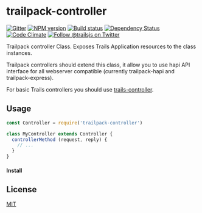 # trailpack-controller

[![Gitter][gitter-image]][gitter-url]
[![NPM version][npm-image]][npm-url]
[![Build status][ci-image]][ci-url]
[![Dependency Status][daviddm-image]][daviddm-url]
[![Code Climate][codeclimate-image]][codeclimate-url]
[![Follow @trailsjs on Twitter][twitter-image]][twitter-url]

Trailpack controller Class. Exposes Trails Application resources to the class instances.
 
Trailpack controllers should extend this class, it allow you to use hapi API interface for all webserver compatible 
(currently trailpack-hapi and trailpack-express).  

For basic Trails controllers you should use [trails-controller](https://github.com/trailsjs/trails-controller).

## Usage

```js
const Controller = require('trailpack-controller')

class MyController extends Controller {
  controllerMethod (request, reply) {
    // ...
  }
}
```

#### Install

## License
[MIT](https://github.com/trailsjs/trails/blob/master/LICENSE)

[npm-image]: https://img.shields.io/npm/v/trailpack-controller.svg?style=flat-square
[npm-url]: https://npmjs.org/package/trailpack-controller
[ci-image]: https://img.shields.io/travis/trailsjs/trailpack-controller/master.svg?style=flat-square
[ci-url]: https://travis-ci.org/trailsjs/trailpack-controller
[daviddm-image]: http://img.shields.io/david/trailsjs/trailpack-controller.svg?style=flat-square
[daviddm-url]: https://david-dm.org/trailsjs/trailpack-controller
[codeclimate-image]: https://img.shields.io/codeclimate/github/trailsjs/trailpack-controller.svg?style=flat-square
[codeclimate-url]: https://codeclimate.com/github/trailsjs/trailpack-controller
[gitter-image]: http://img.shields.io/badge/+%20GITTER-JOIN%20CHAT%20%E2%86%92-1DCE73.svg?style=flat-square
[gitter-url]: https://gitter.im/trailsjs/trailpack-controller
[twitter-image]: https://img.shields.io/twitter/follow/trailsjs.svg?style=social
[twitter-url]: https://twitter.com/trailsjs


